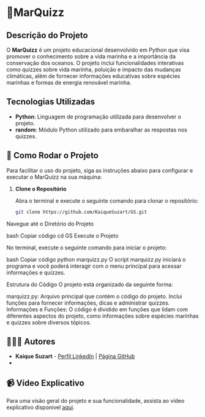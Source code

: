 # 🌊MarQuizz

## Descrição do Projeto

O **MarQuizz** é um projeto educacional desenvolvido em Python que visa promover o conhecimento sobre a vida marinha e a importância da conservação dos oceanos. O projeto inclui funcionalidades interativas como quizzes sobre vida marinha, poluição e impacto das mudanças climáticas, além de fornecer informações educativas sobre espécies marinhas e formas de energia renovável marinha.

## Tecnologias Utilizadas

- **Python**: Linguagem de programação utilizada para desenvolver o projeto.
- **random**: Módulo Python utilizado para embaralhar as respostas nos quizzes.

## 🚀 Como Rodar o Projeto

Para facilitar o uso do projeto, siga as instruções abaixo para configurar e executar o MarQuizz na sua máquina:

1. **Clone o Repositório**

   Abra o terminal e execute o seguinte comando para clonar o repositório:

   ```bash
   git clone https://github.com/KaiqueSuzart/GS.git
Navegue até o Diretório do Projeto

bash
Copiar código
cd GS
Execute o Projeto

No terminal, execute o seguinte comando para iniciar o projeto:

bash
Copiar código
python marquizz.py
O script marquizz.py iniciará o programa e você poderá interagir com o menu principal para acessar informações e quizzes.

Estrutura do Código
O projeto está organizado da seguinte forma:

marquizz.py: Arquivo principal que contém o código do projeto. Inclui funções para fornecer informações, dicas e administrar quizzes.
Informações e Funções: O código é dividido em funções que lidam com diferentes aspectos do projeto, como informações sobre espécies marinhas e quizzes sobre diversos tópicos.

## 🙋🏽‍♀️️ Autores

- **Kaique Suzart** - [Perfil LinkedIn](https://www.linkedin.com/in/kaiquesuzart) | [Página GitHub](https://github.com/KaiqueSuzart)
- 
## 📹 Vídeo Explicativo
Para uma visão geral do projeto e sua funcionalidade, assista ao vídeo explicativo disponível [aqui](https://www.youtube.com/watch?v=v-2BJn8la5k).
